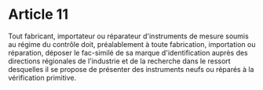 # Article 11

Tout fabricant, importateur ou réparateur d'instruments de mesure soumis au régime du contrôle doit, préalablement à toute fabrication, importation ou réparation, déposer le fac-similé de sa marque d'identification auprès des directions régionales de l'industrie et de la recherche dans le ressort desquelles il se propose de présenter des instruments neufs ou réparés à la vérification primitive.
